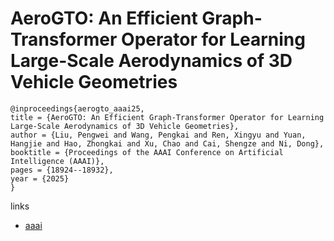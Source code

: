 # AeroGTO: An Efficient Graph-Transformer Operator for Learning Large-Scale Aerodynamics of 3D Vehicle Geometries

```
@inproceedings{aerogto_aaai25,
title = {AeroGTO: An Efficient Graph-Transformer Operator for Learning Large-Scale Aerodynamics of 3D Vehicle Geometries},
author = {Liu, Pengwei and Wang, Pengkai and Ren, Xingyu and Yuan, Hangjie and Hao, Zhongkai and Xu, Chao and Cai, Shengze and Ni, Dong},
booktitle = {Proceedings of the AAAI Conference on Artificial Intelligence (AAAI)},
pages = {18924--18932},
year = {2025}
}
```

links
- [aaai](https://ojs.aaai.org/index.php/AAAI/article/view/34083)
